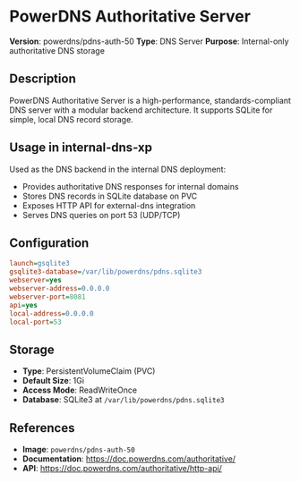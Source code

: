 # PowerDNS Authoritative Server

**Version**: powerdns/pdns-auth-50
**Type**: DNS Server
**Purpose**: Internal-only authoritative DNS storage

## Description

PowerDNS Authoritative Server is a high-performance, standards-compliant DNS server with a modular backend architecture. It supports SQLite for simple, local DNS record storage.

## Usage in internal-dns-xp

Used as the DNS backend in the internal DNS deployment:
- Provides authoritative DNS responses for internal domains
- Stores DNS records in SQLite database on PVC
- Exposes HTTP API for external-dns integration
- Serves DNS queries on port 53 (UDP/TCP)

## Configuration

```ini
launch=gsqlite3
gsqlite3-database=/var/lib/powerdns/pdns.sqlite3
webserver=yes
webserver-address=0.0.0.0
webserver-port=8081
api=yes
local-address=0.0.0.0
local-port=53
```

## Storage

- **Type**: PersistentVolumeClaim (PVC)
- **Default Size**: 1Gi
- **Access Mode**: ReadWriteOnce
- **Database**: SQLite3 at `/var/lib/powerdns/pdns.sqlite3`

## References

- **Image**: `powerdns/pdns-auth-50`
- **Documentation**: https://doc.powerdns.com/authoritative/
- **API**: https://doc.powerdns.com/authoritative/http-api/
